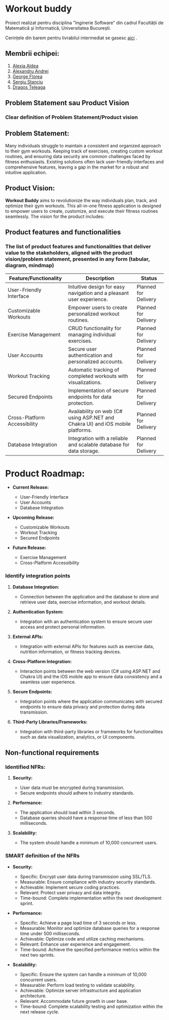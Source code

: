 # Workout buddy

Proiect realizat pentru disciplina "Inginerie Software" din cadrul Facultății de Matematică și Informatică, Universitatea București.

Cerințele din barem pentru livrabilul intermediat se gasesc [aici](https://tinyurl.com/f7u3a3v3) .

## Membrii echipei:

1. [Alexia Aldea](https://github.com/allee15)
2. [Alexandru Andrei]()
3. [George Florea](https://github.com/jovialjoker)
4. [Sergiu Stanciu](https://github.com/Sergiu44)
5. [Dragos Teleaga](https://github.com/dragosteleaga)


## Problem Statement sau Product Vision
### Clear definition of Problem Statement/Product vision

## Problem Statement:

Many individuals struggle to maintain a consistent and organized approach to their gym workouts. Keeping track of exercises, creating custom workout routines, and ensuring data security are common challenges faced by fitness enthusiasts. Existing solutions often lack user-friendly interfaces and comprehensive features, leaving a gap in the market for a robust and intuitive application.

## Product Vision:

**Workout Buddy** aims to revolutionize the way individuals plan, track, and optimize their gym workouts. This all-in-one fitness application is designed to empower users to create, customize, and execute their fitness routines seamlessly. The vision for the product includes:

## Product features and functionalities
### The list of product features and functionalities that deliver value to the stakeholders, aligned with the product vision/problem statement, presented in any form (tabular, diagram, mindmap)
| **Feature/Functionality**          | **Description**                                                                                         | **Status**                  |
|------------------------------------|---------------------------------------------------------------------------------------------------------|-----------------------------|
| User-Friendly Interface            | Intuitive design for easy navigation and a pleasant user experience.                                      | Planned for Delivery           |
| Customizable Workouts              | Empower users to create personalized workout routines.                                                   | Planned for Delivery        |
| Exercise Management               | CRUD functionality for managing individual exercises.                                                  | Planned for Delivery              |
| User Accounts                      | Secure user authentication and personalized accounts.                                                   | Planned for Delivery           |
| Workout Tracking                   | Automatic tracking of completed workouts with visualizations.                                            | Planned for Delivery        |
| Secured Endpoints                  | Implementation of secure endpoints for data protection.                                                 | Planned for Delivery           |
| Cross-Platform Accessibility       | Availability on web (C# using ASP.NET and Chakra UI) and iOS mobile platforms.                            | Planned for Delivery              |
| Database Integration               | Integration with a reliable and scalable database for data storage.                                      | Planned for Delivery        |

# Product Roadmap:

- **Current Release:**
  - User-Friendly Interface
  - User Accounts
  - Database Integration

- **Upcoming Release:**
  - Customizable Workouts
  - Workout Tracking
  - Secured Endpoints


- **Future Release:**
  - Exercise Management
  - Cross-Platform Accessibility


### Identify integration points

1. **Database Integration:**
   - Connection between the application and the database to store and retrieve user data, exercise information, and workout details.

2. **Authentication System:**
   - Integration with an authentication system to ensure secure user access and protect personal information.

3. **External APIs:**
   - Integration with external APIs for features such as exercise data, nutrition information, or fitness tracking devices.

4. **Cross-Platform Integration:**
   - Interaction points between the web version (C# using ASP.NET and Chakra UI) and the iOS mobile app to ensure data consistency and a seamless user experience.

5. **Secure Endpoints:**
   - Integration points where the application communicates with secured endpoints to ensure data privacy and protection during data transmission.

6. **Third-Party Libraries/Frameworks:**
   - Integration with third-party libraries or frameworks for functionalities such as data visualization, analytics, or UI components.





## Non-functional requirements
### Identified NFRs:

1. **Security:**
   - User data must be encrypted during transmission.
   - Secure endpoints should adhere to industry standards.

2. **Performance:**
   - The application should load within 3 seconds.
   - Database queries should have a response time of less than 500 milliseconds.

3. **Scalability:**
   - The system should handle a minimum of 10,000 concurrent users.

### SMART definition of the NFRs

- **Security:**
  - Specific: Encrypt user data during transmission using SSL/TLS.
  - Measurable: Ensure compliance with industry security standards.
  - Achievable: Implement secure coding practices.
  - Relevant: Protect user privacy and data integrity.
  - Time-bound: Complete implementation within the next development sprint.

- **Performance:**
  - Specific: Achieve a page load time of 3 seconds or less.
  - Measurable: Monitor and optimize database queries for a response time under 500 milliseconds.
  - Achievable: Optimize code and utilize caching mechanisms.
  - Relevant: Enhance user experience and engagement.
  - Time-bound: Achieve the specified performance metrics within the next two sprints.

- **Scalability:**
  - Specific: Ensure the system can handle a minimum of 10,000 concurrent users.
  - Measurable: Perform load testing to validate scalability.
  - Achievable: Optimize server infrastructure and application architecture.
  - Relevant: Accommodate future growth in user base.
  - Time-bound: Complete scalability testing and optimization within the next release cycle.
